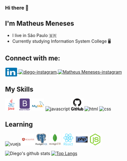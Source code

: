 ### Hi there 👋
## I'm Matheus Meneses
- I live in São Paulo :brazil:
- Currently studying Information System College :desktop_computer:

## Connect with me:
<a href="https://https://www.linkedin.com/in/matheus-meneses-13bb73186//" target="_blank">
<img align="center" alt="Matheus-linkedin" height="30" width="40" src="https://raw.githubusercontent.com/devicons/devicon/master/icons/linkedin/linkedin-original.svg" style="max-width:100%;">
</a>
</a>
<a href="https://Menesesmatheus993@gmail.com/" target="_blank">
<img align="center" alt="diego-instagram" height="30" width="40" src="https://img-premium.flaticon.com/png/512/281/281769.png?token=exp=1622587086~hmac=2cc0d0ebc9f0a4097b624094aea33f67" style="max-width:100%;">
</a>
<a href="https://https://www.instagram.com/mmeneses_232//" target="_blank">
<img align="center" alt="Matheus Meneses-instagram" height="30" width="40" src="https://image.flaticon.com/icons/png/512/1384/1384063.png" style="max-width:90%;">
</a>

## My Skills
<img src="https://raw.githubusercontent.com/devicons/devicon/master/icons/java/java-original-wordmark.svg" alt="Java" width="40" height="40" style="max-width:100%;"></img>
<img src="https://raw.githubusercontent.com/devicons/devicon/master/icons/bootstrap/bootstrap-plain-wordmark.svg" alt="rails" width="40" height="40" style="max-width:100%;"></img>
<img src="https://raw.githubusercontent.com/devicons/devicon/master/icons/mysql/mysql-original-wordmark.svg" alt="typescript" width="40" height="40" style="max-width:100%;"></img>
<img src="https://cdn.icon-icons.com/icons2/2108/PNG/512/javascript_icon_130900.png" alt="javascript" width="40" height="40" style="max-width:100%;"></img>
<img src="https://raw.githubusercontent.com/devicons/devicon/master/icons/github/github-original-wordmark.svg" alt="github" width="40" height="40" style="max-width:100%;"></img>
<img src="https://cdn.icon-icons.com/icons2/2415/PNG/512/html_original_wordmark_logo_icon_146478.png" alt="html" width="40" height="40" style="max-width:100%;"></img>
<img src="https://cdn.icon-icons.com/icons2/2107/PNG/512/file_type_css_icon_130661.png" alt="css" width="40" height="40" style="max-width:100%;"></img>


## Learning
<img src="https://cdn.icon-icons.com/icons2/2415/PNG/512/vuejs_original_logo_icon_146304.png" alt="vuejs" width="40" height="40" style="max-width:100%;"></img>
<img src="https://raw.githubusercontent.com/devicons/devicon/master/icons/angularjs/angularjs-plain-wordmark.svg" alt="vuejs" width="40" height="40" style="max-width:100%;"></img>
<img src="https://raw.githubusercontent.com/devicons/devicon/master/icons/postgresql/postgresql-original-wordmark.svg" alt="vuejs" width="40" height="40" style="max-width:100%;"></img>
<img src="https://raw.githubusercontent.com/devicons/devicon/master/icons/mongodb/mongodb-original-wordmark.svg" alt="vuejs" width="40" height="40" style="max-width:100%;"></img>
<img src="https://raw.githubusercontent.com/devicons/devicon/master/icons/react/react-original-wordmark.svg" alt="vuejs" width="40" height="40" style="max-width:100%;"></img>
<img src="https://raw.githubusercontent.com/devicons/devicon/master/icons/php/php-original.svg" alt="vuejs" width="40" height="40" style="max-width:100%;"></img>
<img src="https://raw.githubusercontent.com/devicons/devicon/master/icons/nodejs/nodejs-plain.svg" alt="vuejs" width="40" height="40" style="max-width:100%;"></img>




![Diego's github stats](https://github-readme-stats.vercel.app/api?username=matheus457&show_icons=true&count_private=true&theme=radical)
[![Top Langs](https://github-readme-stats.vercel.app/api/top-langs/?username=matheus457&layout=compact)](https://github.com/matheus457/github-readme-stats)



<!--
**matheus457/matheus457** is a ✨ _special_ ✨ repository because its `README.md` (this file) appears on your GitHub profile.

Here are some ideas to get you started:

- 🔭 I’m currently working on ...
- 🌱 I’m currently learning ...
- 👯 I’m looking to collaborate on ...
- 🤔 I’m looking for help with ...
- 💬 Ask me about ...
- 📫 How to reach me: ...
- 😄 Pronouns: ...
- ⚡ Fun fact: ...
-->

